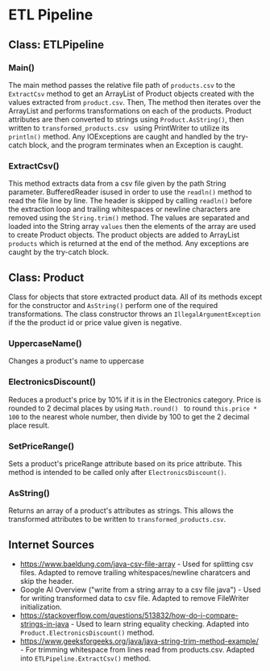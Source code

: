 # ETL Pipeline

## Class: ETLPipeline

### Main()

The main method passes the relative file path of `products.csv` to the `ExtractCsv` method to get an ArrayList of Product objects created with the values extracted from `product.csv`. Then,
The method then iterates over the ArrayList and performs transformations on each of the products. Product attributes are then converted to strings using `Product.AsString()`, then written to
`transformed_products.csv ` using PrintWriter to utilize its `println()` method. Any IOExceptions are caught and handled by the try-catch block, and the program terminates when an Exception is caught.

### ExtractCsv()

This method extracts data from a csv file given by the path String parameter. BufferedReader isused in order to use the `readln()` method to read the file line by line. The header is skipped by 
calling `readln()` before the extraction loop and trailing whitespaces or newline characters are removed using the `String.trim()` method. The values are separated and loaded into the String array 
`values` then the elements of the array are used to create Product objects. The product objects are added to ArrayList `products` which is returned at the end of the method. Any exceptions are
caught by the try-catch block.

## Class: Product

Class for objects that store extracted product data. All of its methods except for the constructor and `AsString()` perform one of the required transformations. The class constructor throws
an `IllegalArgumentException` if the the product id or price value given is negative.

### UppercaseName()

Changes a product's name to uppercase

### ElectronicsDiscount()

Reduces a product's price by 10% if it is in the Electronics category. Price is rounded to 2 decimal places by using `Math.round() ` to round `this.price * 100` to the nearest whole number, then
divide by 100 to get the 2 decimal place result. 

### SetPriceRange()

Sets a product's priceRange attribute based on its price attribute. This method is intended to be called only after `ElectronicsDiscount()`.

### AsString()

Returns an array of a product's attributes as strings. This allows the transformed attributes to be written to `transformed_products.csv`.

## Internet Sources

* https://www.baeldung.com/java-csv-file-array - Used for splitting csv files. Adapted to remove trailing whitespaces/newline charatcers and skip the header.
* Google AI Overview ("write from a string array to a csv file java") - Used for writing transformed data to csv file. Adapted to remove FileWriter initialization.
* https://stackoverflow.com/questions/513832/how-do-i-compare-strings-in-java - Used to learn string equality checking. Adapted into `Product.ElectronicsDiscount()` method.
* https://www.geeksforgeeks.org/java/java-string-trim-method-example/ - For trimming whitespace from lines read from products.csv. Adapted into `ETLPipeline.ExtractCsv()` method.
